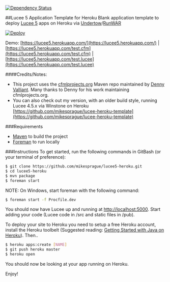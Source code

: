 [![Dependency Status](https://www.versioneye.com/user/projects/556cc5806365320015074a00/badge.svg?style=flat)](https://www.versioneye.com/user/projects/556cc5806365320015074a00)

##Lucee 5 Application Template for Heroku
Blank application template to deploy [Lucee 5](http://lucee.org) apps on Heroku via [Undertow](http://undertow.io/)/[RunWAR](https://github.com/cfmlprojects/runwar)

[![Deploy](https://www.herokucdn.com/deploy/button.png)](https://heroku.com/deploy)

Demo: [https://lucee5.herokuapp.com/](https://lucee5.herokuapp.com/) | [https://lucee5.herokuapp.com/test.cfm](https://lucee5.herokuapp.com/test.cfm) | [https://lucee5.herokuapp.com/test.lucee](https://lucee5.herokuapp.com/test.lucee)

####Credits/Notes:
* This project uses the [cfmlprojects.org](http://cfmlprojects.org/artifacts/org/lucee/) Maven repo maintained by [Denny Valliant](https://github.com/denuno). Many thanks to Denny for his work maintaining cfmlprojects.org.
* You can also check out my version, with an older build style, running Lucee 4.5.x via Winstone on Heroku [https://github.com/mikesprague/lucee-heroku-template](https://github.com/mikesprague/lucee-heroku-template)

###Requirements
* [Maven](http://maven.apache.org/) to build the project
* [Foreman](https://github.com/ddollar/foreman) to run locally

###Instructions
To get started, run the following commands in GitBash (or your terminal of preference):

```bash
$ git clone https://github.com/mikesprague/lucee5-heroku.git
$ cd lucee5-heroku
$ mvn package
$ foreman start
```
NOTE: On Windows, start foreman with the following command:
```bash
$ foreman start -f Procfile.dev
```

You should now have Lucee up and running at [http://localhost:5000](http://localhost:5000).
Start adding your code (Lucee code in /src and static files in /pub).

To deploy your site to Heroku you need to setup a free Heroku account, install the Heroku toolbelt (Suggested reading: [Getting Started with Java on Heroku](https://devcenter.heroku.com/articles/getting-started-with-java)). Then..

```bash
$ heroku apps:create [NAME]
$ git push heroku master
$ heroku open
```

You should now be looking at your app running on Heroku.

Enjoy!
